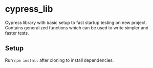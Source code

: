 # cypress_lib
Cypress library with basic setup to fast startup testing on new project.
Contains generalized functions which can be used to write simpler and faster tests.

## Setup
Run `npm install` after cloning to install dependencies.

